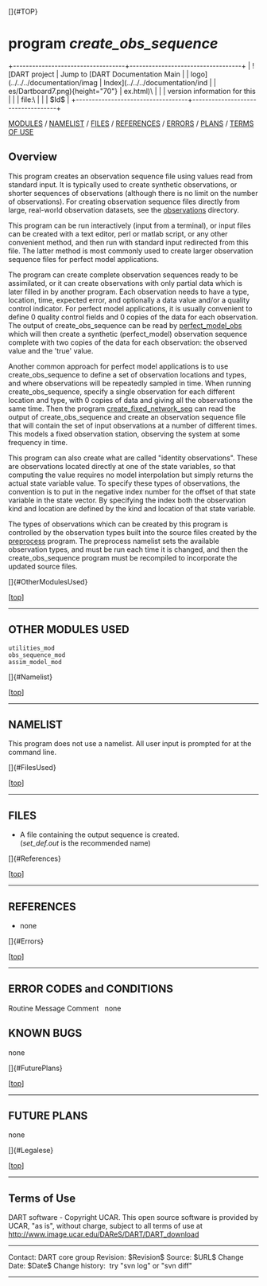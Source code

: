 []{#TOP}

program *create\_obs\_sequence*
===============================

+-----------------------------------+-----------------------------------+
| ![DART project                    | Jump to [DART Documentation Main  |
| logo](../../../documentation/imag | Index](../../../documentation/ind |
| es/Dartboard7.png){height="70"}   | ex.html)\                         |
|                                   | version information for this      |
|                                   | file:\                            |
|                                   | \$Id\$                            |
+-----------------------------------+-----------------------------------+

[MODULES](#Modules) / [NAMELIST](#Namelist) / [FILES](#FilesUsed) /
[REFERENCES](#References) / [ERRORS](#Errors) / [PLANS](#FuturePlans) /
[TERMS OF USE](#Legalese)

Overview
--------

This program creates an observation sequence file using values read from
standard input. It is typically used to create synthetic observations,
or shorter sequences of observations (although there is no limit on the
number of observations). For creating observation sequence files
directly from large, real-world observation datasets, see the
[observations](../../../observations/obs_converters/observations.html)
directory.

This program can be run interactively (input from a terminal), or input
files can be created with a text editor, perl or matlab script, or any
other convenient method, and then run with standard input redirected
from this file. The latter method is most commonly used to create larger
observation sequence files for perfect model applications.

The program can create complete observation sequences ready to be
assimilated, or it can create observations with only partial data which
is later filled in by another program. Each observation needs to have a
type, location, time, expected error, and optionally a data value and/or
a quality control indicator. For perfect model applications, it is
usually convenient to define 0 quality control fields and 0 copies of
the data for each observation. The output of create\_obs\_sequence can
be read by
[perfect\_model\_obs](../../../assimilation_code/programs/perfect_model_obs/perfect_model_obs.html)
which will then create a synthetic (perfect\_model) observation sequence
complete with two copies of the data for each observation: the observed
value and the 'true' value.

Another common approach for perfect model applications is to use
create\_obs\_sequence to define a set of observation locations and
types, and where observations will be repeatedly sampled in time. When
running create\_obs\_sequence, specify a single observation for each
different location and type, with 0 copies of data and giving all the
observations the same time. Then the program
[create\_fixed\_network\_seq](../create_fixed_network_seq/create_fixed_network_seq.html)
can read the output of create\_obs\_sequence and create an observation
sequence file that will contain the set of input observations at a
number of different times. This models a fixed observation station,
observing the system at some frequency in time.

This program can also create what are called "identity observations".
These are observations located directly at one of the state variables,
so that computing the value requires no model interpolation but simply
returns the actual state variable value. To specify these types of
observations, the convention is to put in the negative index number for
the offset of that state variable in the state vector. By specifying the
index both the observation kind and location are defined by the kind and
location of that state variable.

The types of observations which can be created by this program is
controlled by the observation types built into the source files created
by the
[preprocess](../../../assimilation_code/programs/preprocess/preprocess.html)
program. The preprocess namelist sets the available observation types,
and must be run each time it is changed, and then the
create\_obs\_sequence program must be recompiled to incorporate the
updated source files.

[]{#OtherModulesUsed}

<div class="top">

\[[top](#)\]

</div>

------------------------------------------------------------------------

OTHER MODULES USED
------------------

    utilities_mod
    obs_sequence_mod
    assim_model_mod

[]{#Namelist}

<div class="top">

\[[top](#)\]

</div>

------------------------------------------------------------------------

NAMELIST
--------

This program does not use a namelist. All user input is prompted for at
the command line.

[]{#FilesUsed}

<div class="top">

\[[top](#)\]

</div>

------------------------------------------------------------------------

FILES
-----

-   A file containing the output sequence is created.\
    (*set\_def.out* is the recommended name)

[]{#References}

<div class="top">

\[[top](#)\]

</div>

------------------------------------------------------------------------

REFERENCES
----------

-   none

[]{#Errors}

<div class="top">

\[[top](#)\]

</div>

------------------------------------------------------------------------

ERROR CODES and CONDITIONS
--------------------------

<div class="errors">

Routine
Message
Comment
 
none
 

</div>

KNOWN BUGS
----------

none

[]{#FuturePlans}

<div class="top">

\[[top](#)\]

</div>

------------------------------------------------------------------------

FUTURE PLANS
------------

none

[]{#Legalese}

<div class="top">

\[[top](#)\]

</div>

------------------------------------------------------------------------

Terms of Use
------------

DART software - Copyright UCAR. This open source software is provided by
UCAR, "as is", without charge, subject to all terms of use at
<http://www.image.ucar.edu/DAReS/DART/DART_download>

  ------------------ -----------------------------
  Contact:           DART core group
  Revision:          \$Revision\$
  Source:            \$URL\$
  Change Date:       \$Date\$
  Change history:    try "svn log" or "svn diff"
  ------------------ -----------------------------


